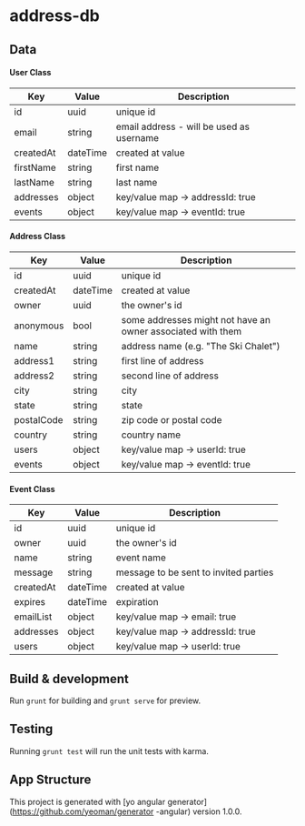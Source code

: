 # address-db

## Data
#### User Class

Key | Value | Description
------------ | ------------- | ------------
id | uuid  | unique id
email | string  | email address - will be used as username
createdAt | dateTime  | created at value
firstName | string  | first name
lastName | string  | last name
addresses | object  | key/value map -> addressId: true
events | object  | key/value map -> eventId: true

#### Address Class

Key | Value | Description
------------ | ------------- | ------------
id | uuid  | unique id
createdAt | dateTime  | created at value
owner | uuid  | the owner's id
anonymous | bool | some addresses might not have an owner associated with them
name | string | address name (e.g. "The Ski Chalet")
address1 | string  | first line of address
address2 | string  | second line of address
city | string  | city
state | string  | state
postalCode | string  | zip code or postal code
country | string  | country name
users | object  | key/value map -> userId: true
events | object  | key/value map -> eventId: true

#### Event Class

Key | Value | Description
------------ | ------------- | ------------
id | uuid  | unique id
owner | uuid  | the owner's id
name | string | event name
message | string | message to be sent to invited parties
createdAt | dateTime  | created at value
expires | dateTime  | expiration
emailList |object| key/value map -> email: true
addresses | object  | key/value map -> addressId: true
users | object  | key/value map -> userId: true

## Build & development

Run `grunt` for building and `grunt serve` for preview.

## Testing

Running `grunt test` will run the unit tests with karma.

## App Structure
This project is generated with [yo angular generator](https://github.com/yeoman/generator		-angular)
version 1.0.0.